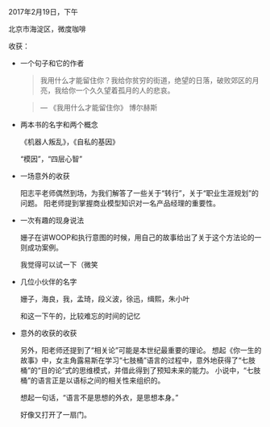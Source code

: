 2017年2月19日，下午

北京市海淀区，微度咖啡

收获：
+ 一个句子和它的作者
  > 我用什么才能留住你？我给你贫穷的街道，绝望的日落，破败郊区的月亮，我给你一个久久望着孤月的人的悲哀。
  
  > — 《我用什么才能留住你》 博尔赫斯
+ 两本书的名字和两个概念

  《机器人叛乱》，《自私的基因》
  
  “模因”，“四层心智”

+ 一场意外的收获

  阳志平老师偶然到场，为我们解答了一些关于“转行”，关于“职业生涯规划”的问题。
  阳老师提到掌握商业模型知识对一名产品经理的重要性。

+ 一次有趣的现身说法

  姗子在讲WOOP和执行意图的时候，用自己的故事给出了关于这个方法论的一则成功案例。
  
  我觉得可以试一下（微笑
  
+ 几位小伙伴的名字

  姗子，海良，我，孟琦，段义波，徐迅，缉熙，朱小叶
  
  和这一下午的，比较难忘的时间的记忆
  
+ 意外的收获的收获

  另外，阳老师还提到了“相关论”可能是本世纪最重要的理论。
  想起《你一生的故事》中，女主角露易斯在学习“七肢桶”语言的过程中，意外地获得了“七肢桶”的“目的论”式的思维模式，并借此得到了预知未来的能力。
  小说中，“七肢桶”的语言正是以语标之间的相关性来组织的。
  
  想起一句话，“语言不是思想的外衣，是思想本身。”
    
  好像又打开了一扇门。
  
